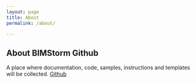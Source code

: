 ```yaml
---
layout: page
title: About
permalink: /about/

---
```


## About BIMStorm Github

A place where documentation, code, samples, instructions and templates will be collected. [Github](https://github.com/thomas-dalbert/BIM)